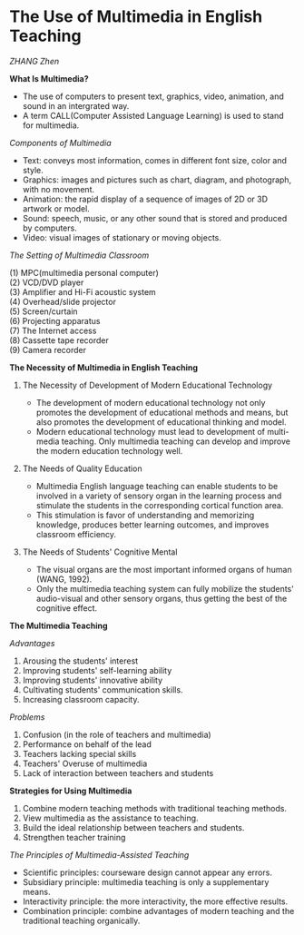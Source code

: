# The Use of Multimedia in English Teaching 
*ZHANG Zhen*

**What Is Multimedia?**
+ The use of computers to present text, graphics, video, animation, and sound in an intergrated way.
+ A term CALL(Computer Assisted Language Learning) is used to stand for multimedia.
   
*Components of Multimedia*
+ Text: conveys most information, comes in different font size, color and style.
+ Graphics: images and pictures such as chart, diagram, and photograph, with no movement.
+ Animation: the rapid display of a sequence of images of 2D or 3D artwork or model.
+ Sound: speech, music, or any other sound that is stored and produced by computers.
+ Video: visual images of stationary or moving objects.

*The Setting of Multimedia Classroom*

(1) MPC(multimedia personal computer)  
(2) VCD/DVD player  
(3) Amplifier and Hi-Fi acoustic system  
(4) Overhead/slide projector  
(5) Screen/curtain  
(6) Projecting apparatus  
(7) The Internet access  
(8) Cassette tape recorder  
(9) Camera recorder  

**The Necessity of Multimedia in English Teaching**
1. The Necessity of Development of Modern Educational Technology
   - The development of modern educational technology not only promotes the development of educational methods and means, but also promotes the development of educational thinking and model.
   - Modern educational technology must lead to development of multi-media teaching. Only multimedia teaching can develop and improve the modern education technology well.

2. The Needs of Quality Education
   - Multimedia English language teaching can enable students to be involved in a variety of sensory organ in the learning process and stimulate the students in the corresponding cortical function area.
   - This stimulation is favor of understanding and memorizing knowledge, produces better learning outcomes, and improves classroom efficiency.
  
3. The Needs of Students' Cognitive Mental
   - The visual organs are the most important informed organs of human (WANG, 1992).
   - Only the multimedia teaching system can fully mobilize the students' audio-visual and other sensory organs, thus getting the best of the cognitive effect.


**The Multimedia Teaching**

*Advantages*
1. Arousing the students' interest
2. Improving students' self-learning ability
3. Improving students' innovative ability
4. Cultivating students' communication skills.
5. Increasing classroom capacity.

*Problems*
1. Confusion (in the role of teachers and multimedia)  
2. Performance on behalf of the lead
3. Teachers lacking special skills
4. Teachers' Overuse of multimedia
5. Lack of interaction between teachers and students


**Strategies for Using Multimedia**
1. Combine modern teaching methods with traditional teaching methods.
2. View multimedia as the assistance to teaching.
3. Build the ideal relationship between teachers and students.
4. Strengthen teacher training

*The Principles of Multimedia-Assisted Teaching*
- Scientific principles: courseware design cannot appear any errors.
- Subsidiary principle: multimedia teaching is only a supplementary means.
- Interactivity principle: the more interactivity, the more effective results.
- Combination principle: combine advantages of modern teaching and the traditional teaching organically.
  
